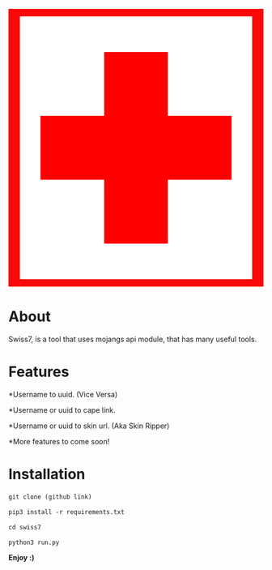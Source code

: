 ![Swiss logo](/red-cross-303433_1280.png)

About
===============
Swiss7, is a tool that uses mojangs api module, that has many useful tools.


# Features
*Username to uuid. (Vice Versa)

*Username or uuid to cape link.

*Username or uuid to skin url. (Aka Skin Ripper)

*More features to come soon!


# Installation


```
git clone (github link)
```

```
pip3 install -r requirements.txt
```

```
cd swiss7
```

```
python3 run.py
```

**Enjoy :)**
